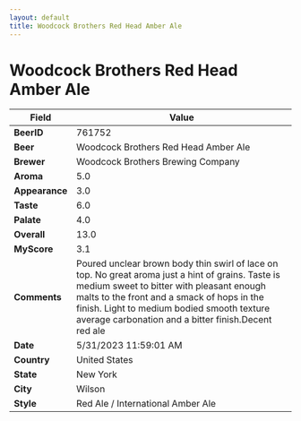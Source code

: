 ```yaml
---
layout: default
title: Woodcock Brothers Red Head Amber Ale
---
```


# Woodcock Brothers Red Head Amber Ale

| Field         | Value     |
|---------------|-----------|
| **BeerID** | 761752 |
| **Beer** | Woodcock Brothers Red Head Amber Ale |
| **Brewer** | Woodcock Brothers Brewing Company |
| **Aroma** | 5.0 |
| **Appearance** | 3.0 |
| **Taste** | 6.0 |
| **Palate** | 4.0 |
| **Overall** | 13.0 |
| **MyScore** | 3.1 |
| **Comments** | Poured unclear brown body thin swirl of lace on top. No great aroma just a hint of grains. Taste is medium sweet to bitter with pleasant enough malts to the front and a smack of hops in the finish. Light to medium bodied smooth texture average carbonation and a bitter finish.Decent red ale  |
| **Date** | 5/31/2023 11:59:01 AM |
| **Country** | United States |
| **State** | New York |
| **City** | Wilson |
| **Style** | Red Ale / International Amber Ale |
